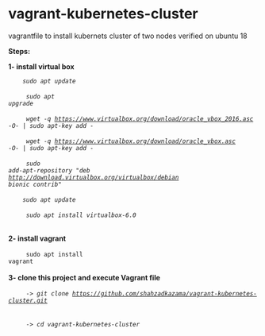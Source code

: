 # vagrant-kubernetes-cluster
vagrantfile to install kubernets cluster of two nodes verified on ubuntu 18


<b>Steps:</b>

<b>1- install virtual box <br/></b>
<i>
 
<code>&nbsp;&nbsp;&nbsp;&nbsp;sudo apt update   </code> <br/><br/>
<code> &nbsp;&nbsp;&nbsp;&nbsp;sudo apt upgrade  </code> <br/><br/>
<code> &nbsp;&nbsp;&nbsp;&nbsp;wget -q https://www.virtualbox.org/download/oracle_vbox_2016.asc -O- | sudo apt-key add - </code> <br/> <br/>
<code> &nbsp;&nbsp;&nbsp;&nbsp;wget -q https://www.virtualbox.org/download/oracle_vbox.asc -O- | sudo apt-key add - </code> <br/> <br/>
<code> &nbsp;&nbsp;&nbsp;&nbsp;sudo add-apt-repository "deb http://download.virtualbox.org/virtualbox/debian bionic contrib" </code> <br/> <br/>
<code>&nbsp;&nbsp;&nbsp;&nbsp;sudo apt update </code> <br/> <br/>
<code> &nbsp;&nbsp;&nbsp;&nbsp;sudo apt install virtualbox-6.0 </code> <br/><br/>

 </i>

<b>2- install vagrant  <br/></b><br/>
<code>&nbsp;&nbsp;&nbsp;&nbsp; sudo apt install vagrant </code> <br/> <br/>
<b>3- clone this project and execute Vagrant file <br/></b> <br/>
<i>
  <code>&nbsp;&nbsp;&nbsp;&nbsp; -> git clone https://github.com/shahzadkazama/vagrant-kubernetes-cluster.git </code> <br/> <br/>
  <code>&nbsp;&nbsp;&nbsp;&nbsp; -> cd vagrant-kubernetes-cluster </code><br/><br/>
 </i>
